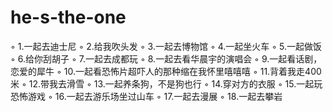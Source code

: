 # he-s-the-one
  ◦	1.一起去迪士尼
	◦	2.给我吹头发
	◦	3.一起去博物馆
	◦	4.一起坐火车
	◦	5.一起做饭
	◦	6.给你刮胡子
	◦	7.一起去成都玩
	◦	8.一起去看华晨宇的演唱会
	◦	9.一起看话剧，恋爱的犀牛
	◦	10.一起看恐怖片超吓人的那种缩在我怀里嘻嘻嘻
	◦	11.背着我走400米
	◦	12.带我去滑雪
	◦	13.一起养条狗，不是狗也行
	◦	14.穿对方的衣服
	◦	15.一起玩恐怖游戏
	◦	16.一起去游乐场坐过山车
	◦	17.一起去漫展
	◦	18.一起去攀岩
